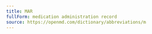 ```yaml
---
title: MAR
fullForm: medication administration record
source: https://openmd.com/dictionary/abbreviations/m
---
```

